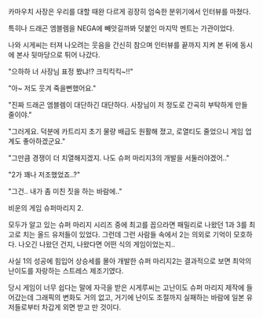 카마우치 사장은 우리를 대할 때완 다르게 굉장히 엄숙한 분위기에서 인터뷰를 마쳤다.

특히나 드래곤 엠블렘을 NEGA에 빼앗길까봐 덧붙인 마지막 멘트는 가관이었다.

나와 시게씨는 터져 나오려는 웃음을 간신히 참으며 인터뷰를 끝까지 지켜 본 뒤에 동시에 본사 뒷마당으로 튀어 나갔다.

"으하하 너 사장님 표정 봤냐!? 크킥킥킥~!!"

"아~ 저도 웃겨 죽을뻔했어요."

"진짜 드래곤 엠블렘이 대단하긴 대단하다. 사장님이 저 정도로 간곡히 부탁하게 만들 줄이야."

"그러게요. 덕분에 카트리지 초기 물량 배급도 원활해 졌고, 로열티도 줄었으니 게임 업계도 좋아하겠군요."

"그만큼 경쟁이 더 치열해지겠지. 나도 슈퍼 마리지3의 개발을 서둘러야겠어.."

"2가 꽤나 저조했었죠..?"

"그건.. 내가 좀 미친 짓을 하는 바람에.."

비운의 게임 슈퍼마리지 2.

모두가 알고 있는 슈퍼 마리지 시리즈 중에 최고를 꼽으라면 패밀리로 나왔던 1과 3를 최고로 치는 올드 유저들이 있었다. 그런데 그런 사람들 속에서 2는 의외로 기억이 모호하다. 나오긴 나왔던 건지, 나왔다면 어떤 식의 게임이었는지.. 

사실 1의 성공에 힘입어 상승세를 몰아 개발한 슈퍼 마리지2는 결과적으로 보면 최악의 난이도를 자랑하는 스트레스 제조기였다. 

당시 게임이 너무 쉽다는 말에 자극을 받은 시게루씨는 고난이도 슈퍼 마리지 제작에 들어갔는데 그래픽의 변화도 거의 없고, 거기에 난이도 조절까지 실패하는 바람에 일본 유저들로부터 차갑게 외면 받고 만 것이다.